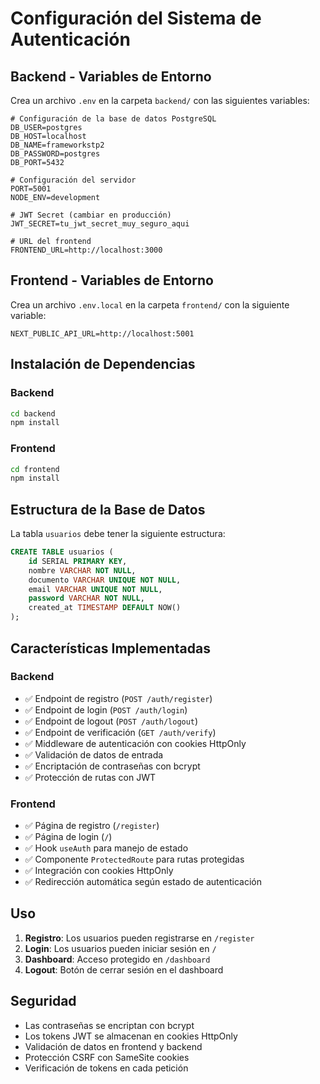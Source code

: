 # Configuración del Sistema de Autenticación

## Backend - Variables de Entorno

Crea un archivo `.env` en la carpeta `backend/` con las siguientes variables:

```env
# Configuración de la base de datos PostgreSQL
DB_USER=postgres
DB_HOST=localhost
DB_NAME=frameworkstp2
DB_PASSWORD=postgres
DB_PORT=5432

# Configuración del servidor
PORT=5001
NODE_ENV=development

# JWT Secret (cambiar en producción)
JWT_SECRET=tu_jwt_secret_muy_seguro_aqui

# URL del frontend
FRONTEND_URL=http://localhost:3000
```

## Frontend - Variables de Entorno

Crea un archivo `.env.local` en la carpeta `frontend/` con la siguiente variable:

```env
NEXT_PUBLIC_API_URL=http://localhost:5001
```

## Instalación de Dependencias

### Backend
```bash
cd backend
npm install
```

### Frontend
```bash
cd frontend
npm install
```

## Estructura de la Base de Datos

La tabla `usuarios` debe tener la siguiente estructura:

```sql
CREATE TABLE usuarios (
    id SERIAL PRIMARY KEY,
    nombre VARCHAR NOT NULL,
    documento VARCHAR UNIQUE NOT NULL,
    email VARCHAR UNIQUE NOT NULL,
    password VARCHAR NOT NULL,
    created_at TIMESTAMP DEFAULT NOW()
);
```

## Características Implementadas

### Backend
- ✅ Endpoint de registro (`POST /auth/register`)
- ✅ Endpoint de login (`POST /auth/login`)
- ✅ Endpoint de logout (`POST /auth/logout`)
- ✅ Endpoint de verificación (`GET /auth/verify`)
- ✅ Middleware de autenticación con cookies HttpOnly
- ✅ Validación de datos de entrada
- ✅ Encriptación de contraseñas con bcrypt
- ✅ Protección de rutas con JWT

### Frontend
- ✅ Página de registro (`/register`)
- ✅ Página de login (`/`)
- ✅ Hook `useAuth` para manejo de estado
- ✅ Componente `ProtectedRoute` para rutas protegidas
- ✅ Integración con cookies HttpOnly
- ✅ Redirección automática según estado de autenticación

## Uso

1. **Registro**: Los usuarios pueden registrarse en `/register`
2. **Login**: Los usuarios pueden iniciar sesión en `/`
3. **Dashboard**: Acceso protegido en `/dashboard`
4. **Logout**: Botón de cerrar sesión en el dashboard

## Seguridad

- Las contraseñas se encriptan con bcrypt
- Los tokens JWT se almacenan en cookies HttpOnly
- Validación de datos en frontend y backend
- Protección CSRF con SameSite cookies
- Verificación de tokens en cada petición
